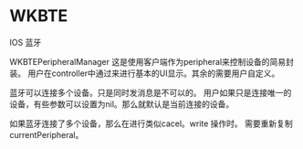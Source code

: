 # WKBTE
IOS 蓝牙 

WKBTEPeripheralManager 这是使用客户端作为peripheral来控制设备的简易封装。
用户在controller中通过来进行基本的UI显示。其余的需要用户自定义。

蓝牙可以连接多个设备。只是同时发消息是不可以的。
用户如果只是连接唯一的设备，有些参数可以设置为nil。那么就默认是当前连接的设备。

如果蓝牙连接了多个设备，那么在进行类似cacel。write 操作时。
需要重新复制currentPeripheral。
